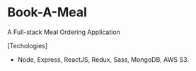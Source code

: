 # Book-A-Meal

A Full-stack Meal Ordering Application

 [Techologies]
- Node, Express, ReactJS, Redux, Sass, MongoDB, AWS S3.